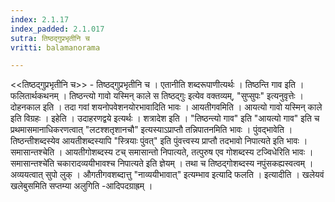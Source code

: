 ```yaml
---
index: 2.1.17
index_padded: 2.1.017
sutra: तिष्ठद्गुप्रभृतीनि च
vritti: balamanorama

---
```

<<तिष्ठद्गुप्रभृतीनि च>> - तिष्ठद्गुप्रभृतीनि च । एतानीति शब्दरूपाणीत्यर्थः । तिष्ठन्ति गाव इति । फलितार्थकथनम् । तिष्ठन्त्यो गावो यस्मिन् काले स तिष्ठद्गुः इत्येव वक्तव्यम्, "सुप्सुपः" इत्यनुवृत्तेः । दोहनकाल इति । तदा गवां शयनोपवेशनयोरभावादिति भावः । आयतीगवमिति । आयत्यो गावो यस्मिन् काले इति विग्रहः । इहेति । उदाहरणद्वये इत्यर्थः । शत्रादेश इति । "तिष्ठन्त्यो गाव" इति "आयत्यो गाव" इति च प्रथमासमानाधिकरणत्वात् "लटश्शतृशानचौ" इत्यस्याऽप्राप्तौ तन्निपातनमिति भावः । पुंवद्भावेति । तिष्ठन्तीशब्दस्येव आयतीशब्दस्यापि "स्त्रियाः पुंवत्" इति पुंवत्त्वस्य प्राप्तौ तदभावो निपात्यते इति भावः । समासान्तश्चेति । आयतीगोशब्दस्य टच् समासान्तो निपात्यते, तत्पुरुष एव गोशब्दस्य टज्विधेरिति भावः ।समासान्तश्चे॑ति चकारादव्ययीभावश्च निपात्यते इति ज्ञेयम् । तथा च तिष्ठद्गोशब्दस्य नपुंसकह्यस्वत्वम् । अव्ययत्वात् सुपो लुक् । औगतीगवशब्दात्तु "नाव्ययीभावात्" इत्यम्भाव इत्यादि फलति । इत्यादीति । खलेयवं खलेबुसमिति सप्तम्या अलुगिति -आदिपदग्राह्रम् । 